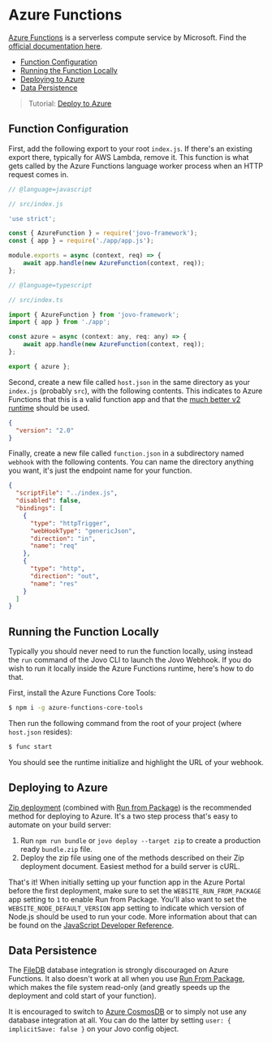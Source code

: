 # Azure Functions

[Azure Functions](https://azure.microsoft.com/en-us/services/functions/) is a serverless compute service by Microsoft. Find the [official documentation here](https://docs.microsoft.com/en-us/azure/azure-functions/).

* [Function Configuration](#function-configuration)
* [Running the Function Locally](#running-the-function-locally)
* [Deploying to Azure](#deploying-to-azure)
* [Data Persistence](#data-persistence)

> Tutorial: [Deploy to Azure](https://www.jovo.tech/tutorials/deploy-to-azure)

## Function Configuration

First, add the following export to your root `index.js`. If there's an existing export there, typically for AWS Lambda, remove it. This function is what gets called by the Azure Functions language worker process when an HTTP request comes in.

```javascript
// @language=javascript

// src/index.js

'use strict';

const { AzureFunction } = require('jovo-framework');
const { app } = require('./app/app.js');

module.exports = async (context, req) => {
    await app.handle(new AzureFunction(context, req));
};

// @language=typescript

// src/index.ts

import { AzureFunction } from 'jovo-framework';
import { app } from './app';

const azure = async (context: any, req: any) => {
    await app.handle(new AzureFunction(context, req));
};

export { azure };
```

Second, create a new file called `host.json` in the same directory as your `index.js` (probably `src`), with the following contents. This indicates to Azure Functions that this is a valid function app and that the [much better v2 runtime](https://azure.microsoft.com/en-us/blog/introducing-azure-functions-2-0/) should be used.

```json
{
  "version": "2.0"
}
```

Finally, create a new file called `function.json` in a subdirectory named `webhook` with the following contents. You can name the directory anything you want, it's just the endpoint name for your function.

```json
{
  "scriptFile": "../index.js",
  "disabled": false,
  "bindings": [
    {
      "type": "httpTrigger",
      "webHookType": "genericJson",
      "direction": "in",
      "name": "req"
    },
    {
      "type": "http",
      "direction": "out",
      "name": "res"
    }
  ]
}
```

## Running the Function Locally

Typically you should never need to run the function locally, using instead the `run` command of the Jovo CLI to launch the Jovo Webhook. If you do wish to run it locally inside the Azure Functions runtime, here's how to do that.

First, install the Azure Functions Core Tools:

```sh
$ npm i -g azure-functions-core-tools
```

Then run the following command from the root of your project (where `host.json` resides):

```sh
$ func start
```

You should see the runtime initialize and highlight the URL of your webhook.

## Deploying to Azure

[Zip deployment](https://docs.microsoft.com/en-us/azure/azure-functions/deployment-zip-push) (combined with [Run from Package](https://docs.microsoft.com/en-us/azure/azure-functions/run-functions-from-deployment-package)) is the recommended method for deploying to Azure. It's a two step process that's easy to automate on your build server:

1. Run `npm run bundle` or `jovo deploy --target zip` to create a production ready `bundle.zip` file.
2. Deploy the zip file using one of the methods described on their Zip deployment document. Easiest method for a build server is cURL.

That's it! When initially setting up your function app in the Azure Portal before the first deployment, make sure to set the `WEBSITE_RUN_FROM_PACKAGE` app setting to `1` to enable Run from Package. You'll also want to set the `WEBSITE_NODE_DEFAULT_VERSION` app setting to indicate which version of Node.js should be used to run your code. More information about that can be found on the [JavaScript Developer Reference](https://docs.microsoft.com/en-us/azure/azure-functions/functions-reference-node#node-version).

## Data Persistence

The [FileDB](../../integrations/databases/file-db.md '../databases/file-db') database integration is strongly discouraged on Azure Functions. It also doesn't work at all when you use [Run From Package](https://docs.microsoft.com/en-us/azure/azure-functions/run-functions-from-deployment-package), which makes the file system read-only (and greatly speeds up the deployment and cold start of your function). 

It is encouraged to switch to [Azure CosmosDB](../../integrations/databases/cosmosdb.md '../databases/cosmosdb') or to simply not use any database integration at all. You can do the latter by setting `user: { implicitSave: false }` on your Jovo config object.


<!--[metadata]: {"description": "Deploy your Alexa Skills and Google Actions on Azure Functions with the Jovo Framework", "route": "hosting/azure-functions"}-->
